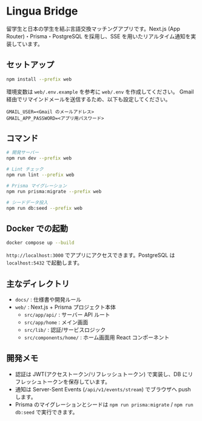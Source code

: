 # Lingua Bridge

留学生と日本の学生を結ぶ言語交換マッチングアプリです。Next.js (App Router)・Prisma・PostgreSQL を採用し、SSE を用いたリアルタイム通知を実装しています。

## セットアップ

```bash
npm install --prefix web
```

環境変数は `web/.env.example` を参考に `web/.env` を作成してください。
Gmail 経由でリマインドメールを送信するため、以下も設定してください。

```
GMAIL_USER=<Gmail のメールアドレス>
GMAIL_APP_PASSWORD=<アプリ用パスワード>
```

## コマンド

```bash
# 開発サーバー
npm run dev --prefix web

# Lint チェック
npm run lint --prefix web

# Prisma マイグレーション
npm run prisma:migrate --prefix web

# シードデータ投入
npm run db:seed --prefix web
```

## Docker での起動

```bash
docker compose up --build
```

`http://localhost:3000` でアプリにアクセスできます。PostgreSQL は `localhost:5432` で起動します。

## 主なディレクトリ

- `docs/` : 仕様書や開発ルール
- `web/` : Next.js + Prisma プロジェクト本体
  - `src/app/api/` : サーバー API ルート
  - `src/app/home` : メイン画面
  - `src/lib/` : 認証/サービスロジック
  - `src/components/home/` : ホーム画面用 React コンポーネント

## 開発メモ

- 認証は JWT(アクセストークン/リフレッシュトークン) で実装し、DB にリフレッシュトークンを保存しています。
- 通知は Server-Sent Events (`/api/v1/events/stream`) でブラウザへ push します。
- Prisma のマイグレーションとシードは `npm run prisma:migrate` / `npm run db:seed` で実行できます。
